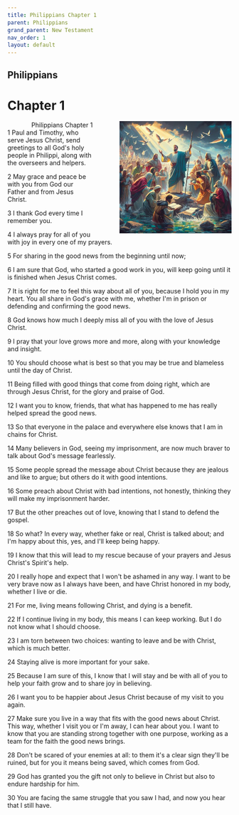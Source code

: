 ```yaml
---
title: Philippians Chapter 1
parent: Philippians
grand_parent: New Testament
nav_order: 1
layout: default
---
```


## Philippians

# Chapter 1

<div style="clear: both; text-align: right;">
    <img src="/assets/Image/Philippians/500/1.jpg" alt="Philippians Chapter 1" class="chapter-image" style="max-width: 50%; height: auto; float: right; margin: 0 0 10px 10px; padding-left: 10%;">
    <figcaption style="font-size: 14px;">Philippians Chapter 1</figcaption>
</div>
1 Paul and Timothy, who serve Jesus Christ, send greetings to all God's holy people in Philippi, along with the overseers and helpers.

2 May grace and peace be with you from God our Father and from Jesus Christ.

3 I thank God every time I remember you.

4 I always pray for all of you with joy in every one of my prayers.

5 For sharing in the good news from the beginning until now;

6 I am sure that God, who started a good work in you, will keep going until it is finished when Jesus Christ comes.

7 It is right for me to feel this way about all of you, because I hold you in my heart. You all share in God's grace with me, whether I'm in prison or defending and confirming the good news.

8 God knows how much I deeply miss all of you with the love of Jesus Christ.

9 I pray that your love grows more and more, along with your knowledge and insight.

10 You should choose what is best so that you may be true and blameless until the day of Christ.

11 Being filled with good things that come from doing right, which are through Jesus Christ, for the glory and praise of God.

12 I want you to know, friends, that what has happened to me has really helped spread the good news.

13 So that everyone in the palace and everywhere else knows that I am in chains for Christ.

14 Many believers in God, seeing my imprisonment, are now much braver to talk about God's message fearlessly.

15 Some people spread the message about Christ because they are jealous and like to argue; but others do it with good intentions.

16 Some preach about Christ with bad intentions, not honestly, thinking they will make my imprisonment harder.

17 But the other preaches out of love, knowing that I stand to defend the gospel.

18 So what? In every way, whether fake or real, Christ is talked about; and I'm happy about this, yes, and I'll keep being happy.

19 I know that this will lead to my rescue because of your prayers and Jesus Christ's Spirit's help.

20 I really hope and expect that I won't be ashamed in any way. I want to be very brave now as I always have been, and have Christ honored in my body, whether I live or die.

21 For me, living means following Christ, and dying is a benefit.

22 If I continue living in my body, this means I can keep working. But I do not know what I should choose.

23 I am torn between two choices: wanting to leave and be with Christ, which is much better.

24 Staying alive is more important for your sake.

25 Because I am sure of this, I know that I will stay and be with all of you to help your faith grow and to share joy in believing.

26 I want you to be happier about Jesus Christ because of my visit to you again.

27 Make sure you live in a way that fits with the good news about Christ. This way, whether I visit you or I'm away, I can hear about you. I want to know that you are standing strong together with one purpose, working as a team for the faith the good news brings.

28 Don't be scared of your enemies at all: to them it's a clear sign they'll be ruined, but for you it means being saved, which comes from God.

29 God has granted you the gift not only to believe in Christ but also to endure hardship for him.

30 You are facing the same struggle that you saw I had, and now you hear that I still have.



